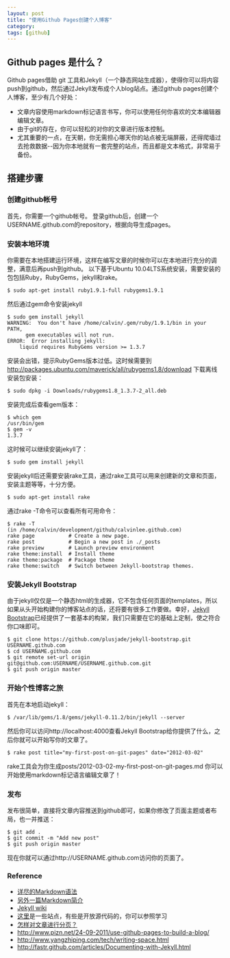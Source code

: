 ```yaml
---
layout: post
title: "使用Github Pages创建个人博客"
category: 
tags: [github]
---
```


## Github pages 是什么？
Github pages借助 git 工具和Jekyll（一个静态网站生成器），使得你可以将内容push到github，然后通过Jekyll发布成个人blog站点。通过github pages创建个人博客，至少有几个好处：

* 文章内容使用markdown标记语言书写，你可以使用任何你喜欢的文本编辑器编辑文章。
* 由于git的存在，你可以轻松的对你的文章进行版本控制。
* 尤其重要的一点，在天朝，你无需担心哪天你的站点被无端屏蔽，还得爬墙过去抢救数据--因为你本地就有一套完整的站点，而且都是文本格式，非常易于备份。

## 搭建步骤
### 创建github帐号
首先，你需要一个github帐号。
登录github后，创建一个USERNAME.github.com的repository，根据向导生成pages。

### 安装本地环境
你需要在本地搭建运行环境，这样在编写文章的时候你可以在本地进行充分的调整，满意后再push到github。
以下基于Ubuntu 10.04LTS系统安装，需要安装的包包括Ruby，RubyGems，jekyll和rake。

    $ sudo apt-get install ruby1.9.1-full rubygems1.9.1
然后通过gem命令安装jekyll

    $ sudo gem install jekyll
    WARNING:  You don't have /home/calvin/.gem/ruby/1.9.1/bin in your PATH,
    	  gem executables will not run.
    ERROR:  Error installing jekyll:
    	liquid requires RubyGems version >= 1.3.7

安装会出错，提示RubyGems版本过低。这时候需要到<http://packages.ubuntu.com/maverick/all/rubygems1.8/download> 下载离线安装包安装：

    $ sudo dpkg -i Downloads/rubygems1.8_1.3.7-2_all.deb
安装完成后查看gem版本：

    $ which gem
    /usr/bin/gem
    $ gem -v
    1.3.7

这时候可以继续安装jekyll了：

    $ sudo gem install jekyll

安装jekyll后还需要安装rake工具，通过rake工具可以用来创建新的文章和页面，安装主题等等，十分方便。

    $ sudo apt-get install rake
通过rake -T命令可以查看所有可用命令：

    $ rake -T
    (in /home/calvin/development/github/calvinlee.github.com)
    rake page           # Create a new page.
    rake post           # Begin a new post in ./_posts
    rake preview        # Launch preview environment
    rake theme:install  # Install theme
    rake theme:package  # Package theme
    rake theme:switch   # Switch between Jekyll-bootstrap themes.

### 安装Jekyll Bootstrap
由于jekyll仅仅是一个静态html的生成器，它不包含任何页面的templates，所以如果从头开始构建你的博客站点的话，还将要有很多工作要做。幸好，[Jekyll Bootstrap](http://jekyllbootstrap.com/)已经提供了一套基本的构架，我们只需要在它的基础上定制，使之符合你口味即可。

    $ git clone https://github.com/plusjade/jekyll-bootstrap.git USERNAME.github.com
    $ cd USERNAME.github.com
    $ git remote set-url origin git@github.com:USERNAME/USERNAME.github.com.git
    $ git push origin master

### 开始个性博客之旅
首先在本地启动jekyll：

    $ /var/lib/gems/1.8/gems/jekyll-0.11.2/bin/jekyll --server
然后你可以访问http://localhost:4000查看Jekyll Bootstrap给你提供了什么，之后你就可以开始写你的文章了。

    $ rake post title="my-first-post-on-git-pages" date="2012-03-02"
rake工具会为你生成posts/2012-03-02-my-first-post-on-git-pages.md
你可以开始使用markdown标记语言编辑文章了！

### 发布
发布很简单，直接将文章内容推送到github即可，如果你修改了页面主题或者布局，也一并推送：

    $ git add .
    $ git commit -m "Add new post"
    $ git push origin master

现在你就可以通过http://USERNAME.github.com访问你的页面了。

### Reference
* [详尽的Markdown语法](http://daringfireball.net/projects/markdown/syntax)
* [另外一篇Markdown简介](http://www.pushiming.com/blog/2010/11/tips-on-markdown/)
* [Jekyll wiki](https://github.com/mojombo/jekyll/wiki/) 
* [这里](https://github.com/mojombo/jekyll/wiki/Sites)是一些站点，有些是开放源代码的，你可以参照学习
* [怎样对文章进行分页？](https://github.com/mojombo/jekyll/wiki/Pagination)
* <http://www.pizn.net/24-09-2011/use-github-pages-to-build-a-blog/>
* <http://www.yangzhiping.com/tech/writing-space.html>
* <http://fastr.github.com/articles/Documenting-with-Jekyll.html>
